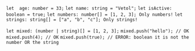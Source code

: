 `let  age: number = 33;`
`let name: string = "Vetol";`
`let isActive: boolean = true;`
`let numbers: number[] = [1, 2, 3]; Only numbers!`
`let strings: string[] = ["a", "b", "c"]; Only strings!`

`let mixed: (number | string)[] = [1, 2, 3];` 
`mixed.push("hello"); // OK`
`mixed.push(4); // OK` 
`mixed.push(true); // ERROR: boolean it is not the number OR the string`


